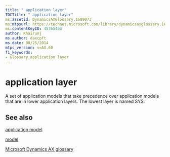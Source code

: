 ```yaml
---
title: " application layer"
TOCTitle: " application layer"
ms:assetid: DynamicsAXGlossary.1689073
ms:mtpsurl: https://technet.microsoft.com/library/dynamicsaxglossary.1689073(v=AX.60)
ms:contentKeyID: 45765403
author: Khairunj
ms.author: daxcpft
ms.date: 08/25/2014
mtps_version: v=AX.60
f1_keywords:
- Glossary.application layer
---
```


# application layer

A set of application models that take precedence over application models that are in lower application layers. The lowest layer is named SYS.

## See also

[application model](application-model.md)

[model](model.md)

[Microsoft Dynamics AX glossary](glossary/microsoft-dynamics-ax-glossary.md)

  


